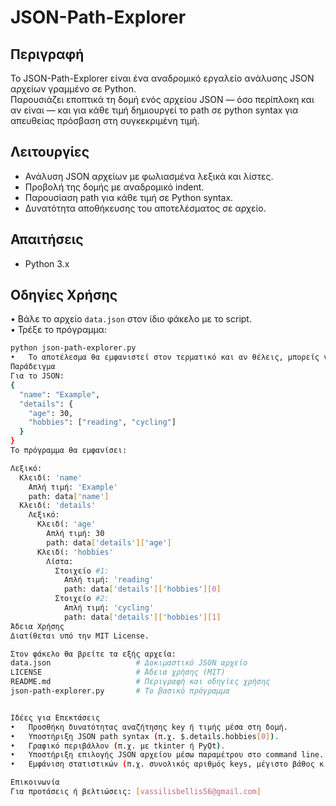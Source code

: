 # JSON-Path-Explorer

## Περιγραφή
Το JSON-Path-Explorer είναι ένα αναδρομικό εργαλείο ανάλυσης JSON αρχείων γραμμένο σε Python.  
Παρουσιάζει εποπτικά τη δομή ενός αρχείου JSON — όσο περίπλοκη και αν είναι — και για κάθε τιμή δημιουργεί το path σε python syntax για απευθείας πρόσβαση στη συγκεκριμένη τιμή.

## Λειτουργίες
- Ανάλυση JSON αρχείων με φωλιασμένα λεξικά και λίστες.
- Προβολή της δομής με αναδρομικό indent.
- Παρουσίαση path για κάθε τιμή σε Python syntax.
- Δυνατότητα αποθήκευσης του αποτελέσματος σε αρχείο.

## Απαιτήσεις
- Python 3.x

## Οδηγίες Χρήσης
•	Βάλε το αρχείο `data.json` στον ίδιο φάκελο με το script.  
•	Τρέξε το πρόγραμμα:
```bash
python json-path-explorer.py
•	Το αποτέλεσμα θα εμφανιστεί στον τερματικό και αν θέλεις, μπορείς να το αποθηκεύσεις σε αρχείο.
Παράδειγμα
Για το JSON:
{
  "name": "Example",
  "details": {
    "age": 30,
    "hobbies": ["reading", "cycling"]
  }
}
To πρόγραμμα θα εμφανίσει:

Λεξικό:
  Κλειδί: 'name'
    Απλή τιμή: 'Example'
    path: data['name']
  Κλειδί: 'details'
    Λεξικό:
      Κλειδί: 'age'
        Απλή τιμή: 30
        path: data['details']['age']
      Κλειδί: 'hobbies'
        Λίστα:
          Στοιχείο #1:
            Απλή τιμή: 'reading'
            path: data['details']['hobbies'][0]
          Στοιχείο #2:
            Απλή τιμή: 'cycling'
            path: data['details']['hobbies'][1]
Άδεια Χρήσης
Διατίθεται υπό την MIT License.

Στον φάκελο θα βρείτε τα εξής αρχεία:
data.json                   # Δοκιμαστικό JSON αρχείο
LICENSE                     # Άδεια χρήσης (MΙΤ)
README.md                   # Περιγραφή και οδηγίες χρήσης
json-path-explorer.py       # Το βασικό πρόγραμμα


Ιδέες για Επεκτάσεις
•	Προσθήκη δυνατότητας αναζήτησης key ή τιμής μέσα στη δομή.
•	Υποστήριξη JSON path syntax (π.χ. $.details.hobbies[0]).
•	Γραφικό περιβάλλον (π.χ. με tkinter ή PyQt).
•	Υποστήριξη επιλογής JSON αρχείου μέσω παραμέτρου στο command line.
•	Εμφάνιση στατιστικών (π.χ. συνολικός αριθμός keys, μέγιστο βάθος κ.ά.)

Επικοινωνία
Για προτάσεις ή βελτιώσεις: [vassilisbellis56@gmail.com]
